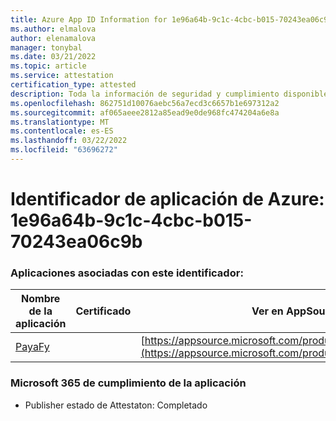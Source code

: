 ```yaml
---
title: Azure App ID Information for 1e96a64b-9c1c-4cbc-b015-70243ea06c9b
ms.author: elmalova
author: elenamalova
manager: tonybal
ms.date: 03/21/2022
ms.topic: article
ms.service: attestation
certification_type: attested
description: Toda la información de seguridad y cumplimiento disponible para 1e96a64b-9c1c-4cbc-b015-70243ea06c9b.
ms.openlocfilehash: 862751d10076aebc56a7ecd3c6657b1e697312a2
ms.sourcegitcommit: af065aeee2812a85ead9e0de968fc474204a6e8a
ms.translationtype: MT
ms.contentlocale: es-ES
ms.lasthandoff: 03/22/2022
ms.locfileid: "63696272"
---
```

# <a name="azure-app-id-1e96a64b-9c1c-4cbc-b015-70243ea06c9b"></a>Identificador de aplicación de Azure: 1e96a64b-9c1c-4cbc-b015-70243ea06c9b


### <a name="apps-associated-with-this-id"></a>Aplicaciones asociadas con este identificador:
| **Nombre de la aplicación** | **Certificado** | **Ver en AppSource** |
|--------------|---------------|-----------------------|
| [PayaFy](../forward/WA200003397.md) |  | [https://appsource.microsoft.com/product/office/WA200003397](https://appsource.microsoft.com/product/office/WA200003397) |

### <a name="microsoft-365-app-compliance-status"></a>Microsoft 365 de cumplimiento de la aplicación
- Publisher estado de Attestaton: Completado

